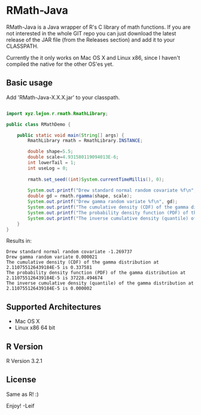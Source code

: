 RMath-Java
==========

RMath-Java is a Java wrapper of R's C library of math functions. If you are not interested in the whole GIT repo you can just download the latest release of the JAR file (from the Releases section) and add it to your CLASSPATH. 

Currently the it only works on Mac OS X and Linux x86, since I haven't compiled the native for the other OS'es yet.

## Basic usage 

Add 'RMath-Java-X.X.X.jar' to your classpath.
  
```java

import xyz.lejon.r.rmath.RmathLibrary;

public class RMathDemo {

	public static void main(String[] args) {
		RmathLibrary rmath = RmathLibrary.INSTANCE;

		double shape=5.5;
		double scale=4.931580119094013E-6;
		int lowerTail = 1;
		int useLog = 0; 
		
		rmath.set_seed((int)System.currentTimeMillis(), 0);
		
		System.out.printf("Drew standard normal random covariate %f\n", rmath.rnorm(0.0, 1.0));
		double gd = rmath.rgamma(shape, scale);
	    System.out.printf("Drew gamma random variate %f\n", gd);
	    System.out.printf("The cumulative density (CDF) of the gamma distribution at " + gd + " is %f\n", rmath.pgamma(gd,shape,scale,lowerTail,useLog));
	    System.out.printf("The probability density function (PDF) of the gamma distribution at " + gd + " is %f\n", rmath.dgamma(gd,shape,scale,useLog));
	    System.out.printf("The inverse cumulative density (quantile) of the gamma distribution at " + gd + " is %f\n", rmath.qgamma(gd, shape, scale,lowerTail,useLog));
	}
}
```

Results in:

```
Drew standard normal random covariate -1.269737
Drew gamma random variate 0.000021
The cumulative density (CDF) of the gamma distribution at 2.110755126439184E-5 is 0.337581
The probability density function (PDF) of the gamma distribution at 2.110755126439184E-5 is 37228.494674
The inverse cumulative density (quantile) of the gamma distribution at 2.110755126439184E-5 is 0.000002
```

## Supported Architectures

* Mac OS X
* Linux x86 64 bit 

## R Version 

R Version 3.2.1

## License

Same as R! :)

Enjoy!
-Leif
  
